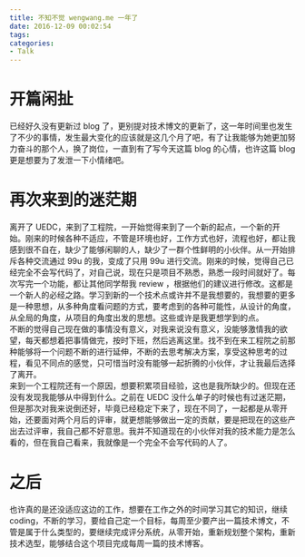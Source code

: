 ```yaml
---
title: 不知不觉 wengwang.me 一年了
date: 2016-12-09 00:02:54
tags:
categories: 
- Talk
---
```


# 开篇闲扯
已经好久没有更新过 blog 了，更别提对技术博文的更新了，这一年时间里也发生了不少的事情，发生最大变化的应该就是这几个月了吧，有了让我能够为她更加努力奋斗的那个人，换了岗位，一直到有了写今天这篇 blog 的心情，也许这篇 blog 更是想要为了发泄一下小情绪吧。
# 再次来到的迷茫期
离开了 UEDC，来到了工程院，一开始觉得来到了一个新的起点，一个新的开始。刚来的时候各种不适应，不管是环境也好，工作方式也好，流程也好，都让我感到很不自在，缺少了能够闲聊的人，缺少了一群个性鲜明的小伙伴。从一开始排斥各种交流通过 99u 的我，变成了只用 99u 进行交流。刚来的时候，觉得自己已经完全不会写代码了，对自己说，现在只是项目不熟悉，熟悉一段时间就好了。每次写完一个功能，都让其他同学帮我 review ，根据他们的建议进行修改。这都是一个新人的必经之路。学习到新的一个技术点或许并不是我想要的，我想要的更多是一种思想，从多种角度看问题的方式，要考虑到的各种可能性，从设计的角度，从全局的角度，从项目的角度出发的思想。这些或许是我更想学到的点。  
不断的觉得自己现在做的事情没有意义，对我来说没有意义，没能够激情我的欲望，每天都想着把事情做完，按时下班，然后逃离这里。找不到在来工程院之前那种能够将一个问题不断的进行延伸，不断的去思考解决方案，享受这种思考的过程，看见不同点的感觉，只可惜当时没有能够一起折腾的小伙伴，才让我最后选择了离开。  
来到一个工程院还有一个原因，想要积累项目经验，这也是我所缺少的。但现在还没有发现我能够从中得到什么。之前在 UEDC 没什么单子的时候也有过迷茫期，但是那次对我来说倒还好，毕竟已经稳定下来了，现在不同了，一起都是从零开始，还要面对两个月后的评审，就更想能够做出一定的贡献，要是把现在的这些产出去过评审，我自己都不好意思。我并不知道现在的小伙伴对我的技术能力是怎么看的，但在我自己看来，我就像是一个完全不会写代码的人了。
# 之后
也许真的是还没适应这边的工作，想要在工作之外的时间学习其它的知识，继续 coding，不断的学习，要给自己定一个目标，每周至少要产出一篇技术博文，不管是属于什么类型的，要继续完成评分系统，从零开始，重新规划整个架构，重新技术选型，能够结合这个项目完成每周一篇的技术博客。